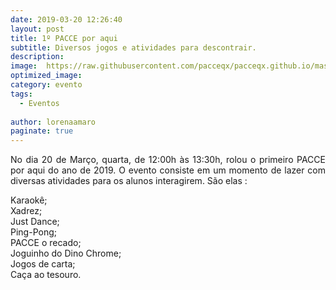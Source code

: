 ```yaml
---
date: 2019-03-20 12:26:40
layout: post
title: 1º PACCE por aqui
subtitle: Diversos jogos e atividades para descontrair.
description: 
image:  https://raw.githubusercontent.com/pacceqx/pacceqx.github.io/master/assets/pic/2019-03-20/capa.png
optimized_image: 
category: evento
tags:
  - Eventos
  
author: lorenaamaro
paginate: true
---
```

<p style = "text-align: justify">
No dia 20 de Março, quarta, de 12:00h às 13:30h, rolou o primeiro PACCE por aqui do ano de 2019. O evento consiste em um momento de lazer com diversas atividades para os alunos interagirem. São elas :  <br>

Karaokê; <br>
Xadrez; <br>
Just Dance; <br>
Ping-Pong; <br>
PACCE o recado; <br>
Joguinho do Dino Chrome; <br>
Jogos de carta; <br>
Caça ao tesouro. <br>

</p>



